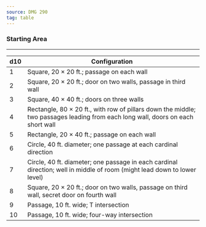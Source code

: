 ```yaml
---
source: DMG 290
tag: table
---
```


### Starting Area
---
|d10|Configuration|
|----|------------|
|1|Square, 20 × 20 ft.; passage on each wall|
|2|Square, 20 × 20 ft.; door on two walls, passage in third wall|
|3|Square, 40 × 40 ft.; doors on three walls|
|4|Rectangle, 80 × 20 ft., with row of pillars down the middle; two passages leading from each long wall, doors on each short wall|
|5|Rectangle, 20 × 40 ft.; passage on each wall|
|6|Circle, 40 ft. diameter; one passage at each cardinal direction|
|7|Circle, 40 ft. diameter; one passage in each cardinal direction; well in middle of room (might lead down to lower level)|
|8|Square, 20 × 20 ft.; door on two walls, passage on third wall, secret door on fourth wall|
|9|Passage, 10 ft. wide; T intersection|
|10|Passage, 10 ft. wide; four-way intersection|
